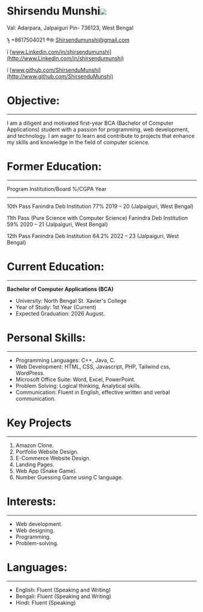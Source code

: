 # **Shirsendu Munshi**![](RackMultipart20230813-1-r86odr_html_bfa02d7997c549d8.png)

Val: Adarpara, Jalpaiguri Pin- 736123, West Bengal

ϡ +8617504021 ®֍ [Shirsendumunshi@gmail.com](mailto:Shirsendumunshi@gmail.com)

ї [www.Linkedin.com/in/shirsendumunshi](http://www.Linkedin.com/in/shirsendumunshi)

ї [www.github.com/ShirsenduMunshi](http://www.github.com/ShirsenduMunshi)

# **Objective:**
***
I am a diligent and motivated first-year BCA (Bachelor of Computer Applications) student with a passion for programming, web development, and technology. I am eager to learn and contribute to projects that enhance my skills and knowledge in the field of computer science.

# **Former**  **Education:**
***
Program       Institution/Board          %/CGPA      Year
***
10th Pass     Fanindra Deb Institution     77%    2019 – 20
              (Jalpaiguri, West Bengal)

11th Pass 
(Pure Science 
with Computer 
Science)       Fanindra Deb Institution     59%   2020 – 21
                (Jalpaiguri, West Bengal)

12th Pass      Fanindra Deb Institution     64.2%   2022 – 23
                (Jalpaiguri, West Bengal)

# **Current Education:**
***
**Bachelor of Computer Applications (BCA)**

- University: North Bengal St. Xavier's College
- Year of Study: 1st Year (Current)
- Expected Graduation: 2026 August.

# **Personal Skills:**
***
- Programming Languages: C++, Java, C.
- Web Development: HTML, CSS, Javascript, PHP, Tailwind css, WordPress.
- Microsoft Office Suite: Word, Excel, PowerPoint.
- Problem Solving: Logical thinking, Analytical skills.
- Communication: Fluent in English, effective written and verbal communication.

# **Key Projects**
***
1. Amazon Clone.
2. Portfolio Website Design.
3. E-Commerce Website Design.
4. Landing Pages.
5. Web App (Snake Game).
6. Number Guessing Game using C language.

# **Interests:**
***
- Web development.
- Web designing.
- Programming.
- Problem-solving.

# **Languages:**
***
- English: Fluent (Speaking and Writing)
- Bengali: Fluent (Speaking and Writing)
- Hindi: Fluent (Speaking)